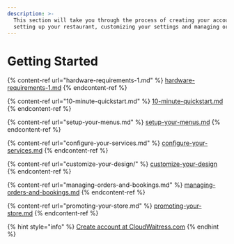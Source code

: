 ```yaml
---
description: >-
  This section will take you through the process of creating your account,
  setting up your restaurant, customizing your settings and managing orders.
---
```


# Getting Started

{% content-ref url="hardware-requirements-1.md" %}
[hardware-requirements-1.md](hardware-requirements-1.md)
{% endcontent-ref %}

{% content-ref url="10-minute-quickstart.md" %}
[10-minute-quickstart.md](10-minute-quickstart.md)
{% endcontent-ref %}

{% content-ref url="setup-your-menus.md" %}
[setup-your-menus.md](setup-your-menus.md)
{% endcontent-ref %}

{% content-ref url="configure-your-services.md" %}
[configure-your-services.md](configure-your-services.md)
{% endcontent-ref %}

{% content-ref url="customize-your-design/" %}
[customize-your-design](customize-your-design/)
{% endcontent-ref %}

{% content-ref url="managing-orders-and-bookings.md" %}
[managing-orders-and-bookings.md](managing-orders-and-bookings.md)
{% endcontent-ref %}

{% content-ref url="promoting-your-store.md" %}
[promoting-your-store.md](promoting-your-store.md)
{% endcontent-ref %}

{% hint style="info" %}
[Create account at CloudWaitress.com](https://www.cloudwaitress.com/signup/)
{% endhint %}
